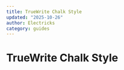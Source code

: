 ```yaml
---
title: TrueWrite Chalk Style
updated: "2025-10-26"
author: Electricks
category: guides
---
```


# TrueWrite Chalk Style

